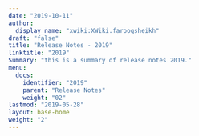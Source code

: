 ```yaml
---
date: "2019-10-11"
author:
  display_name: "xwiki:XWiki.farooqsheikh"
draft: "false"
title: "Release Notes - 2019"
linktitle: "2019"
Summary: "this is a summary of release notes 2019."
menu:
  docs:
    identifier: "2019"
    parent: "Release Notes"
    weight: "02"
lastmod: "2019-05-28"
layout: base-home
weight: "2"
---
```

